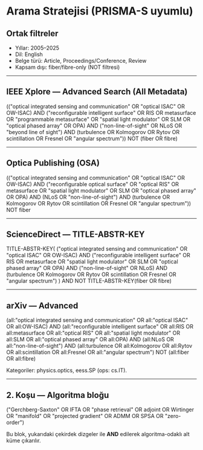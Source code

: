 # Arama Stratejisi (PRISMA-S uyumlu)

## Ortak filtreler
- Yıllar: 2005–2025
- Dil: English
- Belge türü: Article, Proceedings/Conference, Review
- Kapsam dışı: fiber/fibre-only (NOT filtresi)

---

## IEEE Xplore — Advanced Search (All Metadata)
(("optical integrated sensing and communication" OR "optical ISAC" OR OW-ISAC)
 AND ("reconfigurable intelligent surface" OR RIS OR metasurface OR "programmable metasurface"
      OR "spatial light modulator" OR SLM OR "optical phased array" OR OPA)
 AND ("non-line-of-sight" OR NLoS OR "beyond line of sight")
 AND (turbulence OR Kolmogorov OR Rytov OR scintillation OR Fresnel OR "angular spectrum"))
 NOT (fiber OR fibre)

---

## Optica Publishing (OSA)
(("optical integrated sensing and communication" OR "optical ISAC" OR OW-ISAC)
 AND ("reconfigurable optical surface" OR "optical RIS" OR metasurface OR "spatial light modulator" OR SLM
      OR "optical phased array" OR OPA)
 AND (NLoS OR "non-line-of-sight")
 AND (turbulence OR Kolmogorov OR Rytov OR scintillation OR Fresnel OR "angular spectrum"))
 NOT fiber

---

## ScienceDirect — TITLE-ABSTR-KEY
TITLE-ABSTR-KEY(
 ("optical integrated sensing and communication" OR "optical ISAC" OR OW-ISAC)
 AND ("reconfigurable intelligent surface" OR RIS OR metasurface OR "spatial light modulator" OR SLM
      OR "optical phased array" OR OPA)
 AND ("non-line-of-sight" OR NLoS)
 AND (turbulence OR Kolmogorov OR Rytov OR scintillation OR Fresnel OR "angular spectrum")
)
 AND NOT TITLE-ABSTR-KEY(fiber OR fibre)

---

## arXiv — Advanced
(all:"optical integrated sensing and communication" OR all:"optical ISAC" OR all:OW-ISAC)
 AND (all:"reconfigurable intelligent surface" OR all:RIS OR all:metasurface OR all:"optical RIS"
      OR all:"spatial light modulator" OR all:SLM OR all:"optical phased array" OR all:OPA)
 AND (all:NLoS OR all:"non-line-of-sight")
 AND (all:turbulence OR all:Kolmogorov OR all:Rytov OR all:scintillation OR all:Fresnel OR all:"angular spectrum")
 NOT (all:fiber OR all:fibre)

Kategoriler: physics.optics, eess.SP (ops: cs.IT).

---

## 2. Koşu — Algoritma bloğu
("Gerchberg-Saxton" OR IFTA OR "phase retrieval" OR adjoint OR Wirtinger OR "manifold" OR "projected gradient"
 OR ADMM OR SPSA OR "zero-order")

Bu blok, yukarıdaki çekirdek dizgeler ile **AND** edilerek algoritma-odaklı alt küme çıkarılır.
